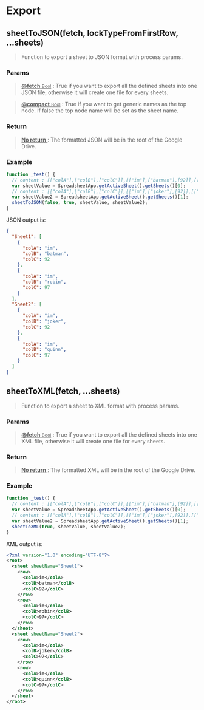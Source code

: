 # Export

## sheetToJSON(fetch, lockTypeFromFirstRow, ...sheets)

> Function to export a sheet to JSON format with process params.

### Params

> <ins>**@fetch** <small>Bool</small></ins> : True if you want to export all the defined sheets into one JSON file, otherwise it will create one file for every sheets.

> <ins>**@compact** <small>Bool</small></ins> : True if you want to get generic names as the top node. If false the top node name will be set as the sheet name.

### Return

> <ins>**No return** <small></small></ins> : The formatted JSON will be in the root of the Google Drive.

### Example

```js
function _test() {
  // content : [["colA"],["colB"],["colC"]],[["im"],["batman"],[92]],[["im"],["robin"],[97]];
  var sheetValue = SpreadsheetApp.getActiveSheet().getSheets()[0];
  // content : [["colA"],["colB"],["colC"]],[["im"],["joker"],[92]],[["im"],["quinn"],[97]]
  var sheetValue2 = SpreadsheetApp.getActiveSheet().getSheets()[1];
  sheetToJSON(false, true, sheetValue, sheetValue2);
}
```
JSON output is:
```json
{
  "Sheet1": [
    {
      "colA": "im",
      "colB": "batman",
      "colC": 92
    },
    {
      "colA": "im",
      "colB": "robin",
      "colC": 97
    }
  ],
  "Sheet2": [
    {
      "colA": "im",
      "colB": "joker",
      "colC": 92
    },
    {
      "colA": "im",
      "colB": "quinn",
      "colC": 97
    }
  ]
}
```

## sheetToXML(fetch, ...sheets)

> Function to export a sheet to XML format with process params.

### Params

> <ins>**@fetch** <small>Bool</small></ins> : True if you want to export all the defined sheets into one XML file, otherwise it will create one file for every sheets.

### Return

> <ins>**No return** <small></small></ins> : The formatted XML will be in the root of the Google Drive.

### Example

```js
function _test() {
  // content : [["colA"],["colB"],["colC"]],[["im"],["batman"],[92]],[["im"],["robin"],[97]];
  var sheetValue = SpreadsheetApp.getActiveSheet().getSheets()[0];
  // content : [["colA"],["colB"],["colC"]],[["im"],["joker"],[92]],[["im"],["quinn"],[97]]
  var sheetValue2 = SpreadsheetApp.getActiveSheet().getSheets()[1];
  sheetToXML(true, sheetValue, sheetValue2);
}
```
XML output is:
```xml
<?xml version="1.0" encoding="UTF-8"?>
<root>
  <sheet sheetName="Sheet1">
    <row>
      <colA>im</colA>
      <colB>batman</colB>
      <colC>92</colC>
    </row>
    <row>
      <colA>im</colA>
      <colB>robin</colB>
      <colC>97</colC>
    </row>
  </sheet>
  <sheet sheetName="Sheet2">
    <row>
      <colA>im</colA>
      <colB>joker</colB>
      <colC>92</colC>
    </row>
    <row>
      <colA>im</colA>
      <colB>quinn</colB>
      <colC>97</colC>
    </row>
  </sheet>
</root>
```